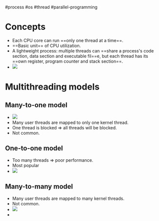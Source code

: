 #process #os #thread #parallel-programming

# Concepts
- Each CPU core can run ==only one  thread at a time==.
- ==Basic unit== of CPU utilization.
- A lightweight process: multiple threads can ==share a process's code section, data section and executable fil==e, but each thread has its ==own register, program counter and stack section==.
- ![](Pasted%20image%2020240525164757.png)
# Multithreading models
## Many-to-one model
- ![](Pasted%20image%2020240525165334.png)
- Many user threads are mapped to only one kernel thread.
- One thread is blocked $\Rightarrow$ all threads will be blocked.
- Not common.
## One-to-one model
- Too many threads $\Rightarrow$ poor performance.
- Most popular
- ![](Pasted%20image%2020240525165659.png)
## Many-to-many model
- Many user threads are mapped to many kernel threads.
- Not common.
- ![](Pasted%20image%2020240525165900.png)
- 